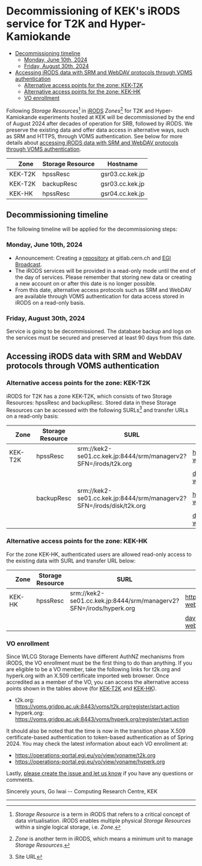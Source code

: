 # Decommissioning of KEK's iRODS service for T2K and Hyper-Kamiokande <!-- omit in toc -->

- [Decommissioning timeline](#decommissioning-timeline)
  - [Monday, June 10th, 2024](#monday-june-10th-2024)
  - [Friday, August 30th, 2024](#friday-august-30th-2024)
- [Accessing iRODS data with SRM and WebDAV protocols through VOMS authentication](#accessing-irods-data-with-srm-and-webdav-protocols-through-voms-authentication)
  - [Alternative access points for the zone: KEK-T2K](#alternative-access-points-for-the-zone-kek-t2k)
  - [Alternative access points for the zone: KEK-HK](#alternative-access-points-for-the-zone-kek-hk)
  - [VO enrollment](#vo-enrollment)

Following *Storage Resources*[^resc] in [iRODS](https://irods.org/) *Zones*[^zone] for T2K and Hyper-Kamiokande experiments hosted at KEK will be decommissioned by the end of August 2024 after decades of operation for SRB, followed by iRODS. We preserve the existing data and offer data access in alternative ways, such as SRM and HTTPS, through VOMS authentication. See below for more details about [accessing iRODS data with SRM and WebDAV protocols through VOMS authentication](#accessing-irods-data-with-srm-and-webdav-protocols-through-voms-authentication).

|　Zone　  | Storage Resource | Hostname        |
| ------- | ---------------- | --------------- |
| KEK-T2K | hpssResc         | gsr03.cc.kek.jp |
| KEK-T2K | backupResc       | gsr03.cc.kek.jp |
| KEK-HK  | hpssResc         | gsr04.cc.kek.jp |

[^resc]: *Storage Resource* is a term in iRODS that refers to a critical concept of data virtualisation. iRODS enables multiple physical *Storage Resources* within a single logical storage, i.e. *Zone*.

[^zone]: *Zone* is another term in iRODS, which means a minimum unit to manage *Storage Resources*.

## Decommissioning timeline

The following timeline will be applied for the decommissioning steps:

### Monday, June 10th, 2024

- Announcement: Creating a [repository](https://gitlab.cern.ch/giwai/irods-decommissioning-2024) at gitlab.cern.ch and [EGI Broadcast](https://operations-portal.egi.eu/broadcast/archive/todo-fix-here).
- The iRODS services will be provided in a read-only mode until the end of the day of services. Please remember that storing new data or creating a new account on or after this date is no longer possible.
- From this date, alternative access protocols such as SRM and WebDAV are available through VOMS authentication for data access stored in iRODS on a read-only basis.

### Friday, August 30th, 2024

Service is going to be decommissioned. The database backup and logs on the services must be secured and preserved at least 90 days from this date.

## Accessing iRODS data with SRM and WebDAV protocols through VOMS authentication

### Alternative access points for the zone: KEK-T2K

iRODS for T2K has a zone KEK-T2K, which consists of two Storage Resources: hpssResc and backupResc. Stored data in these Storage Resources can be accessed with the following SURLs[^surl] and transfer URLs on a read-only basis:

|　Zone　  | Storage Resource | SURL        | WebDAV transfer URL |
| ------- | ---------------- | --------------- |-------------- |
| KEK-T2K | hpssResc         | srm://kek2-se01.cc.kek.jp:8444/srm/managerv2?SFN=/irods/t2k.org | <https://t2k-webdav.cc.kek.jp/irods/t2k.org/> |
| | | | <davs://t2k-webdav.cc.kek.jp/irods/t2k.org/> |
|  | backupResc       | srm://kek2-se01.cc.kek.jp:8444/srm/managerv2?SFN=/irods/disk/t2k.org | <https://t2k-webdav.cc.kek.jp/irods/disk/t2k.org/> |
| | | | <davs://t2k-webdav.cc.kek.jp/irods/disk/t2k.org/> |

[^surl]: Site URL

### Alternative access points for the zone: KEK-HK

For the zone KEK-HK, authenticated users are allowed read-only access to the existing data with SURL and transfer URL below:

|　Zone　  | Storage Resource | SURL        | WebDAV transfer URL |
| ------- | ---------------- | --------------- |-------------- |
| KEK-HK  | hpssResc         | srm://kek2-se01.cc.kek.jp:8444/srm/managerv2?SFN=/irods/hyperk.org | <https://hyperk-webdav.cc.kek.jp/irods/hyperk.org/> |
| | | | <davs://hyperk-webdav.cc.kek.jp/irods/hyperk.org/>　|

### VO enrollment

Since WLCG Storage Elements have different AuthNZ mechanisms from iRODS, the VO enrollment must be the first thing to do than anything. If you are eligible to be a VO member, take the following links for t2k.org and hyperk.org with an X.509 certificate imported web browser. Once accredited as a member of the VO, you can access the alternative access points shown in the tables above (for [KEK-T2K](#alternative-access-points-for-the-zone-kek-t2k) and [KEK-HK](#alternative-access-points-for-the-zone-kek-hk)).

- t2k.org: <https://voms.gridpp.ac.uk:8443/voms/t2k.org/register/start.action>
- hyperk.org: <https://voms.gridpp.ac.uk:8443/voms/hyperk.org/register/start.action>

It should also be noted that the time is now in the transition phase X.509 certificate-based authentication to token-based authentication as of Spring 2024. You may check the latest information about each VO enrollment at:

- <https://operations-portal.egi.eu/vo/view/voname/t2k.org>
- <https://operations-portal.egi.eu/vo/view/voname/hyperk.org>

Lastly, [please create the issue and let us know](https://gitlab.cern.ch/giwai/irods-decommissioning-2024/-/issues) if you have any questions or comments.

Sincerely yours,
Go Iwai -- Computing Research Centre, KEK

----
